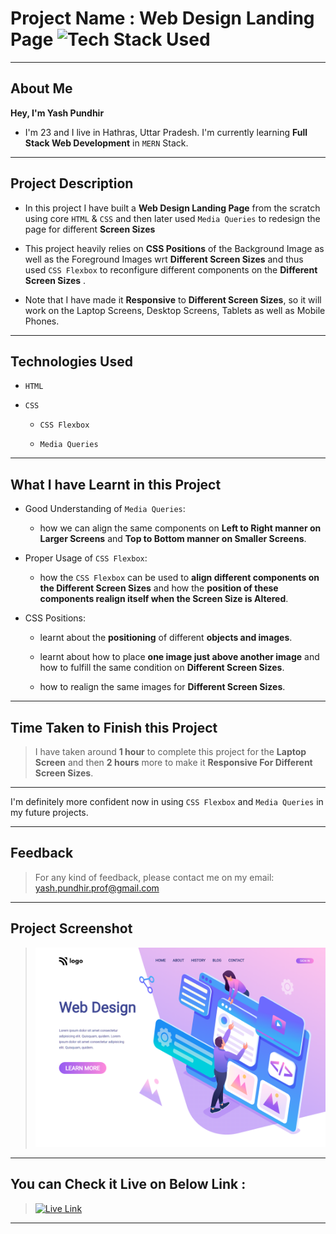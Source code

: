 # Project Name : Web Design Landing Page ![Tech Stack Used](https://img.shields.io/badge/Technologies-HTML%20%26%20CSS-orange)

---

## About Me

**Hey, I'm Yash Pundhir**

- I'm 23 and I live in Hathras, Uttar Pradesh. I'm currently learning **Full Stack Web Development** in `MERN` Stack.

---

## Project Description

- In this project I have built a **Web Design Landing Page** from the scratch using core `HTML` & `CSS` and then later used `Media Queries` to redesign the page for different **Screen Sizes**

- This project heavily relies on **CSS Positions** of the Background Image as well as the Foreground Images wrt **Different Screen Sizes** and thus used `CSS Flexbox` to reconfigure different components on the **Different Screen Sizes** .

- Note that I have made it **Responsive** to **Different Screen Sizes**, so it will work on the Laptop Screens, Desktop Screens, Tablets as well as Mobile Phones.

---

## Technologies Used

- `HTML`

- `CSS`

  - `CSS Flexbox`

  - `Media Queries`

---

## What I have Learnt in this Project

- Good Understanding of `Media Queries`:

  - how we can align the same components on **Left to Right manner on Larger Screens** and **Top to Bottom manner on Smaller Screens**.

- Proper Usage of `CSS Flexbox`:

  - how the `CSS Flexbox` can be used to **align different components on the Different Screen Sizes** and how the **position of these components realign itself when the Screen Size is Altered**.

- CSS Positions:

  - learnt about the **positioning** of different **objects and images**.

  - learnt about how to place **one image just above another image** and how to fulfill the same condition on **Different Screen Sizes**.

  - how to realign the same images for **Different Screen Sizes**.

---

## Time Taken to Finish this Project

> I have taken around **1 hour** to complete this project for the **Laptop Screen** and then **2 hours** more to make it **Responsive For Different Screen Sizes**.

---

I'm definitely more confident now in using `CSS Flexbox` and `Media Queries` in my future projects.

---

## Feedback

> For any kind of feedback, please contact me on my email: yash.pundhir.prof@gmail.com

---

## Project Screenshot

> ![SS](./SS%20Of%20The%20Project.png)

---

## You can Check it Live on Below Link :

> [![Live Link](https://img.shields.io/badge/DEPLOYED-LINK-green)](https://web-design-landing-page-sj.netlify.app/)

---
